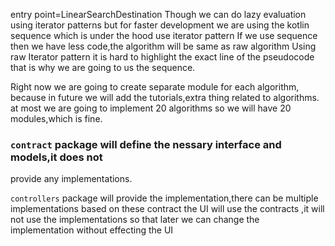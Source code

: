 entry point=LinearSearchDestination
Though we can do lazy evaluation using iterator patterns but for faster development
we are using the kotlin sequence which is under the hood use iterator pattern
If we use sequence then we have less code,the algorithm will be same as raw algorithm 
Using raw Iterator pattern it is hard to highlight the exact line of the pseudocode
that is why we are going to us the sequence.

Right now we are going to create separate module for each  algorithm,
because in future we will add the tutorials,extra thing related to algorithms.
at most we are going to implement 20 algorithms so we will have 20 modules,which is fine.

### `contract` package will define the nessary interface and models,it does not
provide any implementations.

`controllers` package will provide the implementation,there can be multiple implementations based on these contract
the UI will use the contracts ,it will not use the implementations so that later
we can change the implementation without effecting the UI
